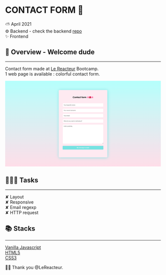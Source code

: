 # CONTACT FORM 💌

⛅️ April 2021  
⚙️ Backend - check the backend [repo](https://github.com/manon-boiteau/form-back-LeReacteur)  
✨ Frontend

## 🌈 Overview - Welcome dude

---

Contact form made at [Le Reacteur](https://www.lereacteur.io/) Bootcamp.  
1 web page is available : colorful contact form.

![Contact form](assets/img/contact-form.png)

## 👩🏻‍💻 Tasks

---

✘ Layout  
✘ Responsive  
✘ Email regexp  
✘ HTTP request

## 📚 Stacks

---

[Vanilla Javascript](https://www.w3schools.com/js/default.asp)  
[HTML5](https://www.w3schools.com/html/default.asp)  
[CSS3](https://www.w3schools.com/css/default.asp)

🙏🏻 Thank you @LeReacteur.
